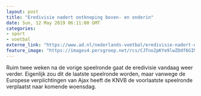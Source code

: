 ```yaml
---
layout: post
title: "Eredivisie nadert ontknoping boven- en onderin"
date: Sun, 12 May 2019 06:11:00 GMT
categories: 
- sport 
- voetbal 
externe_link: "https://www.ad.nl/nederlands-voetbal/eredivisie-nadert-ontknoping-boven-en-onderin~acf161e6/"
feature_image: "https://images4.persgroep.net/rcs/CJTno2pKYe9lwZDdf6GIMv-666s/diocontent/148060721/_fitwidth/400/?appId=21791a8992982cd8da851550a453bd7f&quality=0.7"
---
```


Ruim twee weken na de vorige speelronde gaat de eredivisie vandaag weer verder. Eigenlijk zou dit de laatste speelronde worden, maar vanwege de Europese verplichtingen van Ajax heeft de KNVB de voorlaatste speelronde verplaatst naar komende woensdag.
